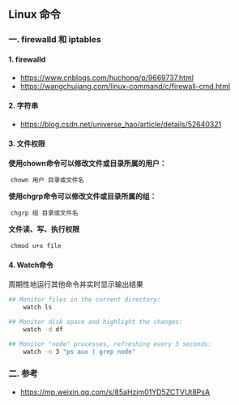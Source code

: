 ## Linux 命令

### 一. firewalld 和 iptables

#### 1. firewalld

- https://www.cnblogs.com/huchong/p/9669737.html
- https://wangchujiang.com/linux-command/c/firewall-cmd.html	

#### 2. 字符串

- https://blog.csdn.net/universe_hao/article/details/52640321

#### 3. 文件权限

**使用chown命令可以修改文件或目录所属的用户：**

​	`chown 用户 目录或文件名`

**使用chgrp命令可以修改文件或目录所属的组：**

​	`chgrp 组 目录或文件名`

**文件读、写、执行权限**

​	`chmod u+x file`

#### 4. Watch命令

周期性地运行其他命令并实时显示输出结果

```bash
## Monitor files in the current directory:
    watch ls

## Monitor disk space and highlight the changes:
    watch -d df

## Monitor "node" processes, refreshing every 3 seconds:
    watch -n 3 "ps aux | grep node"
```



### 二. 参考

- https://mp.weixin.qq.com/s/85aHzjm01YD5ZCTVUt8PsA